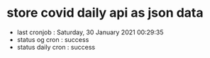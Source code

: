 # store covid daily api as json data

- last cronjob : Saturday, 30 January 2021 00:29:35
- status og cron : success
- status daily cron : success
      
      